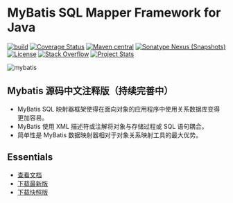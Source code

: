 MyBatis SQL Mapper Framework for Java
=====================================

[![build](https://github.com/mybatis/mybatis-3/workflows/Java%20CI/badge.svg)](https://github.com/mybatis/mybatis-3/actions?query=workflow%3A%22Java+CI%22)
[![Coverage Status](https://coveralls.io/repos/mybatis/mybatis-3/badge.svg?branch=master&service=github)](https://coveralls.io/github/mybatis/mybatis-3?branch=master)
[![Maven central](https://maven-badges.herokuapp.com/maven-central/org.mybatis/mybatis/badge.svg)](https://maven-badges.herokuapp.com/maven-central/org.mybatis/mybatis)
[![Sonatype Nexus (Snapshots)](https://img.shields.io/nexus/s/https/oss.sonatype.org/org.mybatis/mybatis.svg)](https://oss.sonatype.org/content/repositories/snapshots/org/mybatis/mybatis/)
[![License](http://img.shields.io/:license-apache-brightgreen.svg)](http://www.apache.org/licenses/LICENSE-2.0.html)
[![Stack Overflow](http://img.shields.io/:stack%20overflow-mybatis-brightgreen.svg)](http://stackoverflow.com/questions/tagged/mybatis)
[![Project Stats](https://www.openhub.net/p/mybatis/widgets/project_thin_badge.gif)](https://www.openhub.net/p/mybatis)

![mybatis](http://mybatis.github.io/images/mybatis-logo.png)

Mybatis 源码中文注释版（持续完善中）
----------
- MyBatis SQL 映射器框架使得在面向对象的应用程序中使用关系数据库变得更加容易。
- MyBatis 使用 XML 描述符或注解将对象与存储过程或 SQL 语句耦合。
- 简单性是 MyBatis 数据映射器相对于对象关系映射工具的最大优势。

Essentials
----------

* [查看文档](http://mybatis.github.io/mybatis-3)
* [下载最新版](https://github.com/mybatis/mybatis-3/releases)
* [下载快照版](https://oss.sonatype.org/content/repositories/snapshots/org/mybatis/mybatis/)
